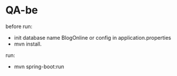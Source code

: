 # QA-be
before run: 
- init database name BlogOnline or config in application.properties
- mvn install.


run: 
- mvn spring-boot:run
